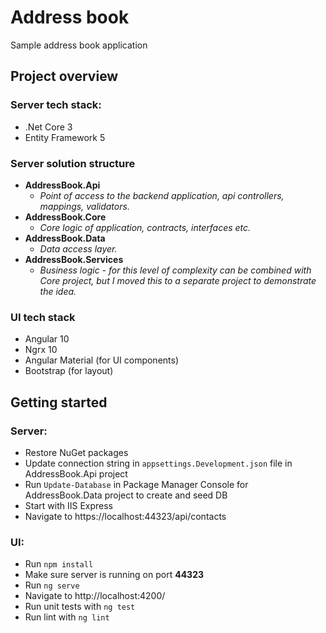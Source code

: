 # Address book

Sample address book application

## Project overview

### Server tech stack:

- .Net Core 3
- Entity Framework 5

### Server solution structure

- **AddressBook.Api**
  - _Point of access to the backend application, api controllers, mappings, validators._
- **AddressBook.Core**
  - _Core logic of application, contracts, interfaces etc._
- **AddressBook.Data**
  - _Data access layer._
- **AddressBook.Services**
  - _Business logic - for this level of complexity can be combined with Core project, but I moved this to a separate project to demonstrate the idea._

### UI tech stack

- Angular 10
- Ngrx 10
- Angular Material (for UI components)
- Bootstrap (for layout)

## Getting started

### Server:

- Restore NuGet packages
- Update connection string in `appsettings.Development.json` file in AddressBook.Api project
- Run `Update-Database` in Package Manager Console for AddressBook.Data project to create and seed DB
- Start with IIS Express
- Navigate to https://localhost:44323/api/contacts

### UI:

- Run `npm install`
- Make sure server is running on port **44323**
- Run `ng serve`
- Navigate to http://localhost:4200/
- Run unit tests with `ng test`
- Run lint with `ng lint`
